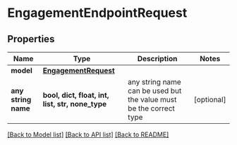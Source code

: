 # EngagementEndpointRequest


## Properties
Name | Type | Description | Notes
------------ | ------------- | ------------- | -------------
**model** | [**EngagementRequest**](EngagementRequest.md) |  | 
**any string name** | **bool, dict, float, int, list, str, none_type** | any string name can be used but the value must be the correct type | [optional]

[[Back to Model list]](../README.md#documentation-for-models) [[Back to API list]](../README.md#documentation-for-api-endpoints) [[Back to README]](../README.md)


